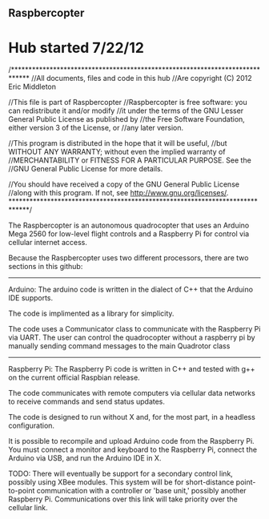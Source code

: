 Raspbercopter
-------------
Hub started 7/22/12
=============

/*****************************************************************************
//All documents, files and code in this hub
//Are copyright (C) 2012 Eric Middleton

//This file is part of Raspbercopter
//Raspbercopter is free software: you can redistribute it and/or modify
//it under the terms of the GNU Lesser General Public License as published by
//the Free Software Foundation, either version 3 of the License, or
//any later version.

//This program is distributed in the hope that it will be useful,
//but WITHOUT ANY WARRANTY; without even the implied warranty of
//MERCHANTABILITY or FITNESS FOR A PARTICULAR PURPOSE.  See the
//GNU General Public License for more details.

//You should have received a copy of the GNU General Public License
//along with this program.  If not, see <http://www.gnu.org/licenses/>.
*****************************************************************************/

The Raspbercopter is an autonomous quadrocopter that uses an Arduino Mega 2560 for low-level flight controls 
and a Raspberry Pi for control via cellular internet access.

Because the Raspbercopter uses two different processors, there are two sections in this github:

--------------------------------------------------------------------------------------------------------------

Arduino:
  The arduino code is written in the dialect of C++ that the Arduino IDE supports.
  
  The code is implimented as a library for simplicity.
  
  The code uses a Communicator class to communicate with the Raspberry Pi via UART.
    The user can control the quadrocopter without a raspberry pi by manually sending command messages 
    to the main Quadrotor class
  
--------------------------------------------------------------------------------------------------------------

Raspberry Pi:
  The Raspberry Pi code is written in C++ and tested with g++ on the current official Raspbian release.
  
  The code communicates with remote computers via cellular data networks to receive commands and send status updates.
  
  The code is designed to run without X and, for the most part, in a headless configuration.
  
  It is possible to recompile and upload Arduino code from the Raspberry Pi.
    You must connect a monitor and keyboard to the Raspberry Pi, connect the Arduino via USB, and 
    run the Arduino IDE in X.

  TODO:
  There will eventually be support for a secondary control link, possibly using XBee modules. This system will be 
  for short-distance point-to-point communication with a controller or 'base unit,' possibly another Raspberry 
  Pi. Communications over this link will take priority over the cellular link.